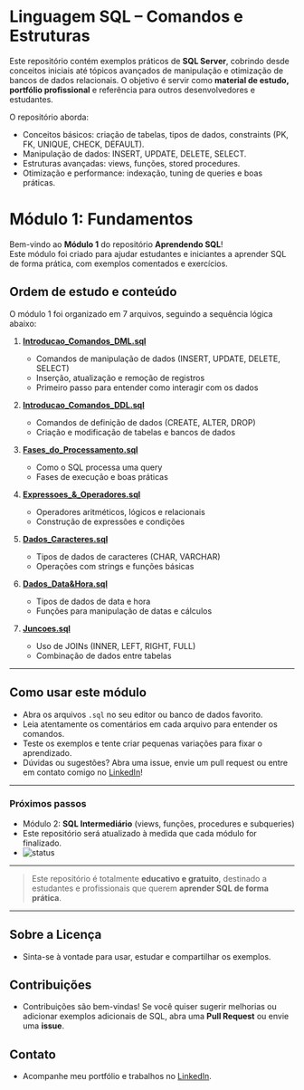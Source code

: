 # Linguagem SQL – Comandos e Estruturas

Este repositório contém exemplos práticos de **SQL Server**, cobrindo desde conceitos iniciais até tópicos avançados de manipulação e otimização de bancos de dados relacionais. O objetivo é servir como **material de estudo, portfólio profissional** e referência para outros desenvolvedores e estudantes.

O repositório aborda:

- Conceitos básicos: criação de tabelas, tipos de dados, constraints (PK, FK, UNIQUE, CHECK, DEFAULT).  
- Manipulação de dados: INSERT, UPDATE, DELETE, SELECT.  
- Estruturas avançadas: views, funções, stored procedures.  
- Otimização e performance: indexação, tuning de queries e boas práticas.

# Módulo 1: Fundamentos

Bem-vindo ao **Módulo 1** do repositório **Aprendendo SQL**!  
Este módulo foi criado para ajudar estudantes e iniciantes a aprender SQL de forma prática, com exemplos comentados e exercícios.

## Ordem de estudo e conteúdo

O módulo 1 foi organizado em 7 arquivos, seguindo a sequência lógica abaixo:

1. **[Introducao_Comandos_DML.sql](https://github.com/raphaelcinacio/Aprendendo-SQL/blob/main/Modulo%201%20-%20Linguagem_SQL/Introducao_Comandos_DML.sql)**
   - Comandos de manipulação de dados (INSERT, UPDATE, DELETE, SELECT)  
   - Inserção, atualização e remoção de registros  
   - Primeiro passo para entender como interagir com os dados  

2. **[Introducao_Comandos_DDL.sql](https://github.com/raphaelcinacio/Aprendendo-SQL/blob/main/Modulo%201%20-%20Linguagem_SQL/Introducao_Comandos_DDL.sql)** 
   - Comandos de definição de dados (CREATE, ALTER, DROP)  
   - Criação e modificação de tabelas e bancos de dados  

3. **[Fases_do_Processamento.sql](https://github.com/raphaelcinacio/Aprendendo-SQL/blob/main/Modulo%201%20-%20Linguagem_SQL/Fases_do_Processamento.sql)** 
   - Como o SQL processa uma query  
   - Fases de execução e boas práticas  

4. **[Expressoes_&_Operadores.sql](https://github.com/raphaelcinacio/Aprendendo-SQL/blob/main/Modulo%201%20-%20Linguagem_SQL/Expressoes_%26_Operadores.sql)** 
   - Operadores aritméticos, lógicos e relacionais  
   - Construção de expressões e condições  

5. **[Dados_Caracteres.sql](https://github.com/raphaelcinacio/Aprendendo-SQL/blob/main/Modulo%201%20-%20Linguagem_SQL/Dados_Caracteres.sql)**
   - Tipos de dados de caracteres (CHAR, VARCHAR)  
   - Operações com strings e funções básicas  

6. **[Dados_Data&Hora.sql](https://github.com/raphaelcinacio/Aprendendo-SQL/blob/main/Modulo%201%20-%20Linguagem_SQL/Dados_Data%26Hora.sql)**
   - Tipos de dados de data e hora  
   - Funções para manipulação de datas e cálculos  

7. **[Juncoes.sql](https://github.com/raphaelcinacio/Aprendendo-SQL/blob/main/Modulo%201%20-%20Linguagem_SQL/Juncoes.sql)**
   - Uso de JOINs (INNER, LEFT, RIGHT, FULL)  
   - Combinação de dados entre tabelas  

---

## Como usar este módulo

- Abra os arquivos `.sql` no seu editor ou banco de dados favorito.  
- Leia atentamente os comentários em cada arquivo para entender os comandos.  
- Teste os exemplos e tente criar pequenas variações para fixar o aprendizado.  
- Dúvidas ou sugestões? Abra uma issue, envie um pull request ou entre em contato comigo no [LinkedIn](https://www.linkedin.com/in/raphael-coutinho-791228297)!

---

### Próximos passos

- Módulo 2: **SQL Intermediário** (views, funções, procedures e subqueries)  
- Este repositório será atualizado à medida que cada módulo for finalizado.
- ![status](https://img.shields.io/badge/status-em%20progresso-orange)

---

> Este repositório é totalmente **educativo e gratuito**, destinado a estudantes e profissionais que querem **aprender SQL de forma prática**.

---

## Sobre a Licença
- Sinta-se à vontade para usar, estudar e compartilhar os exemplos.

## Contribuições
- Contribuições são bem-vindas!
  Se você quiser sugerir melhorias ou adicionar exemplos adicionais de SQL, abra uma **Pull Request** ou envie uma **issue**.

## Contato
- Acompanhe meu portfólio e trabalhos no [LinkedIn](https://www.linkedin.com/in/raphael-coutinho-791228297).
